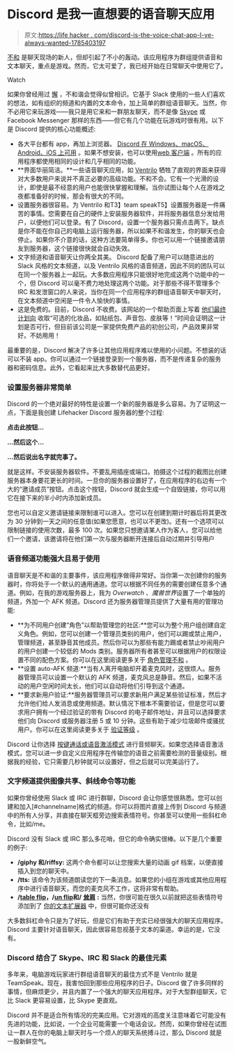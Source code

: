 # Discord 是我一直想要的语音聊天应用

> 原文:[https://life hacker . com/discord-is-the-voice-chat-app-I-ve-always-wanted-1785403197](https://lifehacker.com/discord-is-the-voice-chat-app-i-ve-always-wanted-1785403197)

[不和](https://discordapp.com/) 是聊天现场的新人，但却引起了不小的轰动。该应用程序为群组提供语音和文本聊天，重点是游戏。然而，它太可爱了，我已经开始在日常聊天中使用它了。

Watch

如果你曾经用过 [懈](https://slack.com/) ，不和谐会觉得似曾相识。它基于 Slack 使用的一些人们喜欢的想法，如有组织的频道和内置的文本命令，加上简单的群组语音聊天。当然，你不必用它来玩游戏——我只是用它来和一群朋友聊天，而不是像 [Skype](https://www.skype.com/en/) 或 Facebook Messenger 那样的东西——但它有几个功能在玩游戏时很有用。以下是 Discord 提供的核心功能概述:

*   各大平台都有 app，再加上浏览器。 [Discord 在 Windows、macOS、Android、iOS 上可用](https://discordapp.com/download) 。如果不想安装，也可以使用[web 客户端](https://discordapp.com/channels/@me) 。所有的应用程序都使用相同的设计和几乎相同的功能。
*   **界面华丽简洁。**一些语音聊天应用，如 [Ventrilo](http://www.ventrilo.com/) 牺牲了直观的界面来获得对大多数用户来说并不真正必要的高级功能。不和不会。它有一个光滑的设计，即使是最不经意的用户也能很快掌握和理解。当你试图让每个人在游戏之夜都准备好的时候，那会有很大的不同。
*   设置服务器很容易。为 Ventrilo 和T3】team speakT5】设置服务器是一件痛苦的事情。您需要在自己的硬件上安装服务器软件，并将服务器信息分发给用户，以便他们可以登录。有了 Discord，设置一个服务器只需点击两下。缺点是你不能在你自己的电脑上运行服务器，所以如果不和谐发生，你的聊天也会停止。如果你不介意的话，这种方法要简单得多。你也可以用一个链接邀请朋友到服务器，这个链接很快就会自动失效。
*   文字频道和语音聊天让你两全其美。 Discord 配备了用户可以随意进出的 Slack 风格的文本频道，以及 Ventrilo 风格的语音频道，因此不同的团队可以在同一个服务器上一起玩。大多数应用程序只能很好地完成这两个功能中的一个，但 Discord 可以毫不费力地处理这两个功能。对于那些不得不管理多个 IRC 和发泄窗口的人来说，当你在同一个应用程序的群组语音聊天中聊天时，在文本频道中空闲是一件令人愉快的事情。
*   这是免费的。目前，Discord 不收费。该网站的一个帮助页面上写着 [他们最终计划向](https://support.discordapp.com/hc/en-us/articles/210544537-How-is-Discord-making-money-How-can-I-contribute-) 收取“可选的化妆品，如贴纸包、声音包、皮肤等！”时间会证明这一计划是否可行，但目前该公司是一家提供免费产品的初创公司，产品效果非常好。不妨用用！

最重要的是，Discord 解决了许多让其他应用程序难以使用的小问题。不想装的话可以不装 app。你可以通过一个链接登录到一个服务器，而不是传递复杂的服务器和密码信息。此外，它看起来比大多数替代品更好。

### **设置服务器非常简单**

Discord 的一个绝对最好的特性是设置一个新的服务器是多么容易。为了证明这一点，下面是我创建 Lifehacker Discord 服务器的整个过程:

**点击此按钮...**

**...然后这个...**

**...然后说出名字就完事了。**

就是这样。不安装服务器软件。不要乱用插座或端口。拍摄这个过程的截图比创建服务器本身要花更长的时间。一旦你的服务器设置好了，在应用程序的右边有一个大的“邀请成员”按钮。点击这个按钮，Discord 就会生成一个自毁链接，你可以用它在接下来的半小时内添加新成员。

您也可以自定义邀请链接来限制谁可以进入。您可以在创建到期计时器后将其更改为 30 分钟到一天之间的任意值(如果您愿意，也可以不更改)。还有一个选项可以限制链接的使用次数，最多 100 次。如果您只想邀请某人作为客人，您可以给他们一个邀请，该邀请将在他们第一次与服务器断开连接后自动过期并引导用户

### **语音频道功能强大且易于使用**

语音聊天是不和谐的主要事件，该应用程序做得非常好。当你第一次创建你的服务器时，你将处于一个默认的通用通道。您可以根据不同任务的需要创建任意多个通道。例如，在我的游戏服务器上，我为 *Overwatch* 、*魔兽世界*设置了一个单独的频道，外加一个 AFK 频道。Discord 还为服务器管理员提供了大量有用的管理功能:

*   **为不同用户创建“角色”以帮助管理您的社区:**您可以为整个用户组创建自定义角色。例如，您可以创建一个管理员类别的用户，他们可以踢或禁止用户，管理频道，甚至静音其他成员。然后你可以为那些有能力踢或者禁止吵闹用户的用户创建一个较低的 Mods 类别。服务器所有者甚至可以根据用户的权限设置不同的配色方案。你可以在这里阅读更多关于 [角色管理不和](https://support.discordapp.com/hc/en-us/articles/214836687-Role-Management-101) 。
*   **设置 auto-AFK 频道:**当有人离开电脑却开着麦克风时，这很烦人。服务器管理员可以设置一个默认的 AFK 频道，麦克风总是静音。然后，如果不活动的用户空闲时间太长，他们可以自动将他们引导到这个通道。
*   **要求新用户验证:**服务器管理员可以要求新用户满足某些验证标准，然后才允许他们给人发消息或使用频道。默认情况下根本不需要验证，但是您可以要求用户拥有一个经过验证的带有 Discord 的电子邮件地址，并且可以选择要求他们向 Discord 或服务器注册 5 或 10 分钟。这些有助于减少垃圾邮件或骚扰用户。你可以在这里阅读更多关于 [验证等级](https://support.discordapp.com/hc/en-us/articles/216679607-What-are-Verification-Levels-) 。

Discord 让你选择 [按键通话或语音激活模式](https://support.discordapp.com/hc/en-us/articles/211376518-Voice-Input-Modes-101-Push-to-Talk-Voice-Activated-) 进行音频聊天。如果您选择语音激活模式，您可以进一步自定义应用程序在传输您的语音之前需要检测的音量级别。根据我的经验，它只需要几秒钟就可以设置好，但之后就可以完美运行了。

### **文字频道提供图像共享、斜线命令等功能**

如果你曾经使用 Slack 或 IRC 进行群聊，Discord 会让你感觉很熟悉。您可以创建和加入[#channelname]格式的频道。你可以将图片直接上传到 Discord 与频道中的所有人分享，并直接在聊天框旁边搜索表情符号。你甚至可以使用一些斜杠命令，比如/me。

Discord 没有 Slack 或 IRC 那么多花哨，但它的命令确实很棒。以下是几个重要的例子:

*   **/giphy 和/riffsy:** 这两个命令都可以让您搜索大量的动画 gif 档案，以便直接插入到您的聊天中。
*   **/tts:** 该命令为该频道朗读您的下一条消息。如果您的小组在游戏或其他应用程序中进行语音聊天，而您的麦克风不工作，这将非常有帮助。
*   **/**[**table flip**](http://knowyourmeme.com/memes/flipping-tables)**，/**[**un flip**](https://twitter.com/supersole/status/496856369061199872)**和/** [**耸肩**](http://emojipedia.org/shrug/) **:** 当然，你很可能在很久以前就把这些表情符号添加到了 [你的文本扩展器](http://lifehacker.com/how-to-use-text-expansion-to-save-yourself-hours-of-typ-5611210) 中，但很可能你还没有

大多数斜杠命令只是为了好玩，但是它们有助于充实已经很强大的聊天应用程序。Discord 主要针对语音聊天，因此很容易忽视基于文本的渠道。幸运的是，它没有。

### **Discord 结合了 Skype、IRC 和 Slack 的最佳元素**

多年来，电脑游戏玩家进行群组语音聊天的最佳方式不是 Ventrilo 就是 TeamSpeak。现在，我害怕回到那些应用程序的日子。Discord 做了许多同样的事情，但麻烦更少，并且内置了一个强大的聊天应用程序。对于大型群组聊天，它比 Slack 更容易设置，比 Skype 更直观。

Discord 并不是适合所有情况的完美应用。它对游戏的高度关注意味着它可能没有先进的功能，比如说，一个企业可能需要一个电话会议。然而，如果你曾经在试图让一群人在你的电脑上聊天时与一个烦人的聊天系统搏斗过，那么 Discord 就是一股新鲜空气。